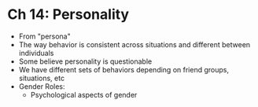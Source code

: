 # Ch 14: Personality
* From "persona"
* The way behavior is consistent across situations and different between individuals
* Some believe personality is questionable
* We have different sets of behaviors depending on friend groups, situations, etc
* Gender Roles:
  * Psychological aspects of gender
